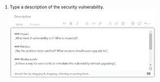 1. Type a description of the security vulnerability. ![Security advisory vulnerability description](/assets/images/help/security/security-advisory-description.png)
